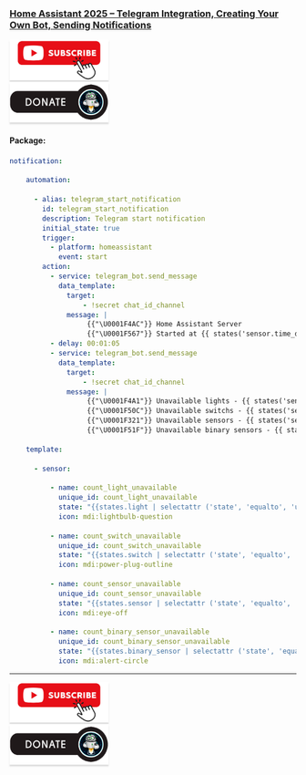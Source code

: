 ### [Home Assistant 2025 – Telegram Integration, Creating Your Own Bot, Sending Notifications]( )

<a href="https://www.youtube.com/channel/UCcq9onYHbs6go3kDpfBoqhg?sub_confirmation=1" target="_blank"><img src="https://raw.githubusercontent.com/kvazis/library/master/img/subscribe.png" alt="Subscribe" style="height: 71px !important;width: 174px !important;box-shadow: 0px 3px 2px 0px rgba(190, 190, 190, 0.5) !important;-webkit-box-shadow: 0px 3px 2px 0px rgba(190, 190, 190, 0.5) !important;" ></a>     
<a href="http://kvazis.link/donate" target="_blank"><img src="https://raw.githubusercontent.com/kvazis/library/master/img/donate.png" alt="Donate" style="height: 71px !important;width: 174px !important;box-shadow: 0px 3px 2px 0px rgba(190, 190, 190, 0.5) !important;-webkit-box-shadow: 0px 3px 2px 0px rgba(190, 190, 190, 0.5) !important;" ></a>


#### Package:  

```yaml
notification:

    automation:

      - alias: telegram_start_notification
        id: telegram_start_notification
        description: Telegram start notification
        initial_state: true
        trigger:
          - platform: homeassistant
            event: start
        action:  
          - service: telegram_bot.send_message
            data_template:
              target:
                  - !secret chat_id_channel
              message: | 
                   {{"\U0001F4AC"}} Home Assistant Server
                   {{"\U0001F567"}} Started at {{ states('sensor.time_date') }} 
          - delay: 00:01:05
          - service: telegram_bot.send_message
            data_template:
              target:
                  - !secret chat_id_channel
              message: | 
                   {{"\U0001F4A1"}} Unavailable lights - {{ states('sensor.count_light_unavailable') }} 
                   {{"\U0001F50C"}} Unavailable switchs - {{ states('sensor.count_switch_unavailable') }} 
                   {{"\U0001F321"}} Unavailable sensors - {{ states('sensor.count_sensor_unavailable') }} 
                   {{"\U0001F51F"}} Unavailable binary sensors - {{ states('sensor.count_binary_sensor_unavailable') }}
                   
    template:
    
      - sensor:
      
          - name: count_light_unavailable
            unique_id: count_light_unavailable
            state: "{{states.light | selectattr ('state', 'equalto', 'unavailable') | list | length}}"
            icon: mdi:lightbulb-question
            
          - name: count_switch_unavailable
            unique_id: count_switch_unavailable
            state: "{{states.switch | selectattr ('state', 'equalto', 'unavailable') | list | length}}"
            icon: mdi:power-plug-outline
            
          - name: count_sensor_unavailable
            unique_id: count_sensor_unavailable
            state: "{{states.sensor | selectattr ('state', 'equalto', 'unavailable') | list | length}}"
            icon: mdi:eye-off

          - name: count_binary_sensor_unavailable
            unique_id: count_binary_sensor_unavailable
            state: "{{states.binary_sensor | selectattr ('state', 'equalto', 'unavailable') | list | length}}"
            icon: mdi:alert-circle


```


____
<a href="https://www.youtube.com/channel/UCcq9onYHbs6go3kDpfBoqhg?sub_confirmation=1" target="_blank"><img src="https://raw.githubusercontent.com/kvazis/library/master/img/subscribe.png" alt="Subscribe" style="height: 71px !important;width: 174px !important;box-shadow: 0px 3px 2px 0px rgba(190, 190, 190, 0.5) !important;-webkit-box-shadow: 0px 3px 2px 0px rgba(190, 190, 190, 0.5) !important;" ></a>     
<a href="http://kvazis.link/donate" target="_blank"><img src="https://raw.githubusercontent.com/kvazis/library/master/img/donate.png" alt="Donate" style="height: 71px !important;width: 174px !important;box-shadow: 0px 3px 2px 0px rgba(190, 190, 190, 0.5) !important;-webkit-box-shadow: 0px 3px 2px 0px rgba(190, 190, 190, 0.5) !important;" ></a>
